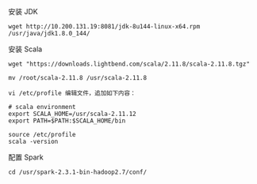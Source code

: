 安装 JDK

```
wget http://10.200.131.19:8081/jdk-8u144-linux-x64.rpm
/usr/java/jdk1.8.0_144/
```

安装 Scala

```
wget "https://downloads.lightbend.com/scala/2.11.8/scala-2.11.8.tgz"
```

```
mv /root/scala-2.11.8 /usr/scala-2.11.8
```

```
vi /etc/profile 编辑文件，追加如下内容：

# scala environment
export SCALA_HOME=/usr/scala-2.11.12
export PATH=$PATH:$SCALA_HOME/bin
```

```
source /etc/profile
scala -version
```



配置 Spark

```
cd /usr/spark-2.3.1-bin-hadoop2.7/conf/
```


